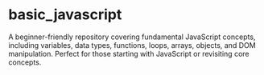 # basic_javascript
 A beginner-friendly repository covering fundamental JavaScript concepts, including variables, data types, functions, loops, arrays, objects, and DOM manipulation. Perfect for those starting with JavaScript or revisiting core concepts.
